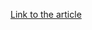 [Link to the article](https://businessinsights.bitdefender.com/unpacking-bellaciao-a-closer-look-at-irans-latest-malware)
